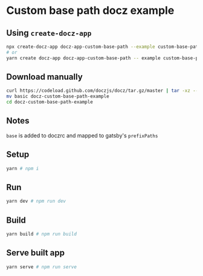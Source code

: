 # Custom base path docz example

## Using `create-docz-app`

```sh
npx create-docz-app docz-app-custom-base-path --example custom-base-path
# or
yarn create docz-app docz-app-custom-base-path -- example custom-base-path
```

## Download manually

```sh
curl https://codeload.github.com/doczjs/docz/tar.gz/master | tar -xz --strip=2 docz-master/examples/custom-base-path
mv basic docz-custom-base-path-example
cd docz-custom-base-path-example
```

## Notes

`base` is added to doczrc and mapped to gatsby's `prefixPaths`

## Setup

```sh
yarn # npm i
```

## Run

```sh
yarn dev # npm run dev
```

## Build

```sh
yarn build # npm run build
```

## Serve built app

```sh
yarn serve # npm run serve
```
